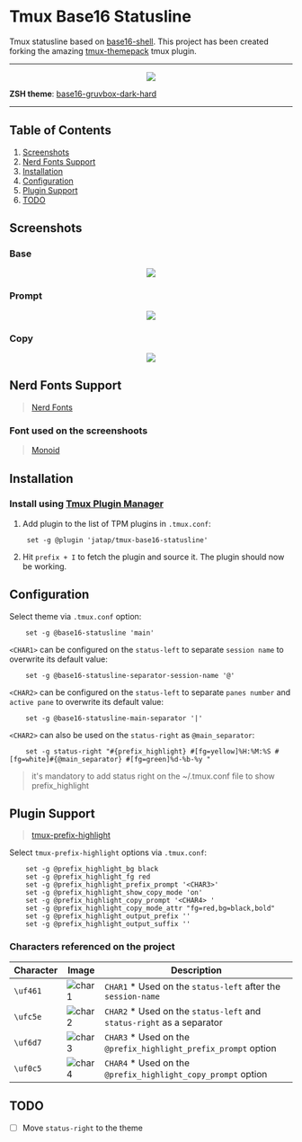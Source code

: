 # Tmux Base16 Statusline

Tmux statusline based on [base16-shell](https://github.com/chriskempson/base16-shell). This project has been created forking the amazing [tmux-themepack](https://github.com/jimeh/tmux-themepack) tmux plugin.

---

<p align="center"><img src="https://raw.githubusercontent.com/jatap/tmux-base16-statusline/master/src/assets/main.png"/></p>

**ZSH theme**: [base16-gruvbox-dark-hard](https://github.com/chriskempson/base16-shell/blob/master/scripts/base16-gruvbox-dark-hard.sh)

---

## Table of Contents

1. [Screenshots](#screenshots)
1. [Nerd Fonts Support](#nerd-fonts-support)
1. [Installation](#installation)
1. [Configuration](#configuration)
1. [Plugin Support](#plugin-support)
1. [TODO](#todo)


## Screenshots

### Base

<p align="center"><img src="https://raw.githubusercontent.com/jatap/tmux-base16-statusline/master/src/assets/header-base.png"/></p>

### Prompt

<p align="center"><img src="https://raw.githubusercontent.com/jatap/tmux-base16-statusline/master/src/assets/header-prompt.png"/></p>

### Copy

<p align="center"><img src="https://raw.githubusercontent.com/jatap/tmux-base16-statusline/master/src/assets/header-copy.png"/></p>

## Nerd Fonts Support

> [Nerd Fonts](http://nerdfonts.com/)

### Font used on the screenshoots

> [Monoid](https://github.com/ryanoasis/nerd-fonts/blob/master/patched-fonts/Monoid/Retina/complete/Monoid%20Retina%20Nerd%20Font%20Complete.ttf)

## Installation

### Install using [Tmux Plugin Manager](https://github.com/tmux-plugins/tpm)

1. Add plugin to the list of TPM plugins in `.tmux.conf`:

        set -g @plugin 'jatap/tmux-base16-statusline'

2. Hit `prefix + I` to fetch the plugin and source it. The plugin should now be working.

## Configuration

Select theme via `.tmux.conf` option:

        set -g @base16-statusline 'main'

```<CHAR1>``` can be configured on the ```status-left``` to separate ```session name``` to overwrite its default value:

        set -g @base16-statusline-separator-session-name '@'

```<CHAR2>``` can be configured on the ```status-left``` to separate ```panes number``` and ```active pane``` to overwrite its default value:

        set -g @base16-statusline-main-separator '|'

```<CHAR2>``` can also be used on the ```status-right``` as ```@main_separator```:

        set -g status-right "#{prefix_highlight} #[fg=yellow]%H:%M:%S #[fg=white]#{@main_separator} #[fg=green]%d-%b-%y "

> it's mandatory to add status right on the ~/.tmux.conf file to show prefix_highlight

## Plugin Support

> [tmux-prefix-highlight](https://github.com/tmux-plugins/tmux-prefix-highlight)

Select ```tmux-prefix-highlight``` options via `.tmux.conf`:

        set -g @prefix_highlight_bg black
        set -g @prefix_highlight_fg red
        set -g @prefix_highlight_prefix_prompt '<CHAR3>'
        set -g @prefix_highlight_show_copy_mode 'on'
        set -g @prefix_highlight_copy_prompt '<CHAR4> '
        set -g @prefix_highlight_copy_mode_attr "fg=red,bg=black,bold"
        set -g @prefix_highlight_output_prefix ''
        set -g @prefix_highlight_output_suffix ''

### Characters referenced on the project

Character | Image | Description
--------- | ----- | -----------
`\uf461` | ![char1](https://raw.githubusercontent.com/jatap/tmux-base16-statusline/master/src/assets/char1.png) | `CHAR1` * Used on the ```status-left``` after the ```session-name```
`\ufc5e` | ![char2](https://raw.githubusercontent.com/jatap/tmux-base16-statusline/master/src/assets/char2.png) | `CHAR2` * Used on the ```status-left``` and ```status-right``` as a separator
`\uf6d7` | ![char3](https://raw.githubusercontent.com/jatap/tmux-base16-statusline/master/src/assets/char3.png) | `CHAR3` * Used on the ```@prefix_highlight_prefix_prompt``` option
`\uf0c5` | ![char4](https://raw.githubusercontent.com/jatap/tmux-base16-statusline/master/src/assets/char4.png) | `CHAR4` * Used on the ```@prefix_highlight_copy_prompt``` option


## TODO

- [ ] Move ```status-right``` to the theme
